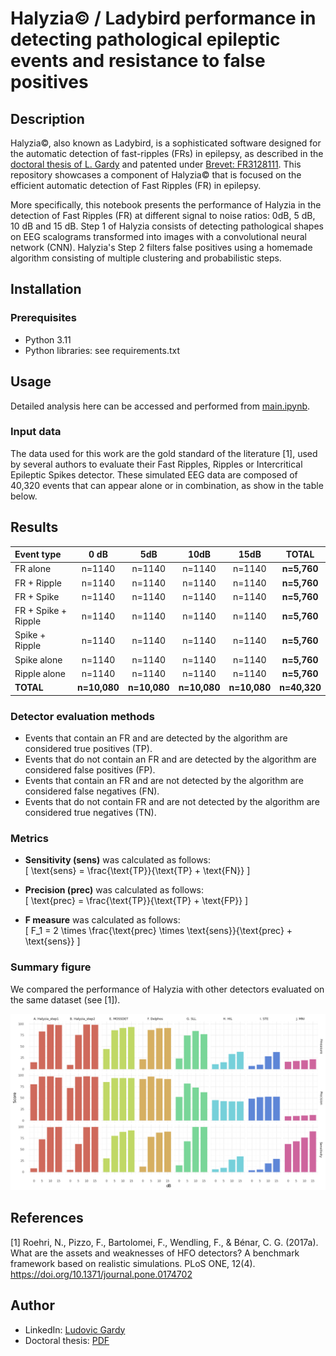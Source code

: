 # Halyzia© / Ladybird performance in detecting pathological epileptic events and resistance to false positives

## Description
Halyzia©, also known as Ladybird, is a sophisticated software designed for the automatic detection of fast-ripples (FRs) in epilepsy, as described in the [doctoral thesis of L. Gardy](https://data.inpi.fr/brevets/FR3128111) and patented under [Brevet: FR3128111](http://thesesups.ups-tlse.fr/5164/1/2021TOU30190.pdf). This repository showcases a component of Halyzia© that is focused on the efficient automatic detection of Fast Ripples (FR) in epilepsy.


More specifically, this notebook presents the performance of Halyzia in the detection of Fast Ripples (FR) at different signal to noise ratios: 0dB, 5 dB, 10 dB and 15 dB. Step 1 of Halyzia consists of detecting pathological shapes on EEG scalograms transformed into images with a convolutional neural network (CNN). Halyzia's Step 2 filters false positives using a homemade algorithm consisting of multiple clustering and probabilistic steps.

## Installation

### Prerequisites
- Python 3.11
- Python libraries: see requirements.txt

## Usage
Detailed analysis here can be accessed and performed from [main.ipynb](https://github.com/LudovicGardy/halyzia_performance_steps/main.ipynb).

### Input data
The data used for this work are the gold standard of the literature [1], used by several authors to evaluate their Fast Ripples, Ripples or Intercritical Epileptic Spikes detector. These simulated EEG data are composed of 40,320 events that can appear alone or in combination, as show in the table below.

## Results
| Event type      | 0 dB | 5dB     | 10dB     | 15dB     | **TOTAL**     |
| :---        |    :----:   |    :----:     |    :----:     |    :----:     |    :----:     |
| FR alone      | n=1140 | n=1140     | n=1140     | n=1140     | **n=5,760**     |
| FR + Ripple      | n=1140 | n=1140     | n=1140     | n=1140     | **n=5,760**     |
| FR + Spike      | n=1140 | n=1140     | n=1140     | n=1140     | **n=5,760**     |
| FR + Spike + Ripple      | n=1140 | n=1140     | n=1140     | n=1140     | **n=5,760**     |
| Spike + Ripple      | n=1140 | n=1140     | n=1140     | n=1140     | **n=5,760**     |
| Spike alone      | n=1140 | n=1140     | n=1140     | n=1140     | **n=5,760**     |
| Ripple alone      | n=1140 | n=1140     | n=1140     | n=1140     | **n=5,760**     |
| **TOTAL**      | **n=10,080** | **n=10,080**     | **n=10,080**     | **n=10,080**     | **n=40,320**

### Detector evaluation methods
- Events that contain an FR and are detected by the algorithm are considered true positives (TP). 
- Events that do not contain an FR and are detected by the algorithm are considered false positives (FP). 
- Events that contain an FR and are not detected by the algorithm are considered false negatives (FN). 
- Events that do not contain FR and are not detected by the algorithm are considered true negatives (TN). 

### Metrics
- **Sensitivity (sens)** was calculated as follows:  
  \[
  \text{sens} = \frac{\text{TP}}{\text{TP} + \text{FN}}
  \]

- **Precision (prec)** was calculated as follows:  
  \[
  \text{prec} = \frac{\text{TP}}{\text{TP} + \text{FP}}
  \]

- **F measure** was calculated as follows:  
  \[
  F_1 = 2 \times \frac{\text{prec} \times \text{sens}}{\text{prec} + \text{sens}}
  \]

### Summary figure
We compared the performance of Halyzia with other detectors evaluated on the same dataset (see [1]).

![](images/image1.png)

## References
[1] Roehri, N., Pizzo, F., Bartolomei, F., Wendling, F., & Bénar, C. G. (2017a). What are the assets and weaknesses of HFO detectors? A benchmark framework based on realistic simulations. PLoS ONE, 12(4). https://doi.org/10.1371/journal.pone.0174702


## Author
- LinkedIn: [Ludovic Gardy](https://www.linkedin.com/in/ludovic-gardy/)
- Doctoral thesis: [PDF](http://thesesups.ups-tlse.fr/5164/1/2021TOU30190.pdf)